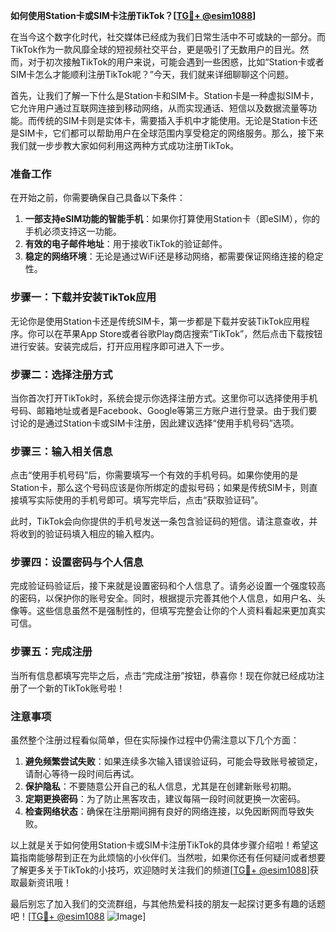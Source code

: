 **如何使用Station卡或SIM卡注册TikTok？[[TG💪+ @esim1088](https://t.me/s/esim1088)]**

在当今这个数字化时代，社交媒体已经成为我们日常生活中不可或缺的一部分。而TikTok作为一款风靡全球的短视频社交平台，更是吸引了无数用户的目光。然而，对于初次接触TikTok的用户来说，可能会遇到一些困惑，比如“Station卡或者SIM卡怎么才能顺利注册TikTok呢？”今天，我们就来详细聊聊这个问题。

首先，让我们了解一下什么是Station卡和SIM卡。Station卡是一种虚拟SIM卡，它允许用户通过互联网连接到移动网络，从而实现通话、短信以及数据流量等功能。而传统的SIM卡则是实体卡，需要插入手机中才能使用。无论是Station卡还是SIM卡，它们都可以帮助用户在全球范围内享受稳定的网络服务。那么，接下来我们就一步步教大家如何利用这两种方式成功注册TikTok。

### 准备工作

在开始之前，你需要确保自己具备以下条件：
1. **一部支持eSIM功能的智能手机**：如果你打算使用Station卡（即eSIM），你的手机必须支持这一功能。
2. **有效的电子邮件地址**：用于接收TikTok的验证邮件。
3. **稳定的网络环境**：无论是通过WiFi还是移动网络，都需要保证网络连接的稳定性。

### 步骤一：下载并安装TikTok应用

无论你是使用Station卡还是传统SIM卡，第一步都是下载并安装TikTok应用程序。你可以在苹果App Store或者谷歌Play商店搜索“TikTok”，然后点击下载按钮进行安装。安装完成后，打开应用程序即可进入下一步。

### 步骤二：选择注册方式

当你首次打开TikTok时，系统会提示你选择注册方式。这里你可以选择使用手机号码、邮箱地址或者是Facebook、Google等第三方账户进行登录。由于我们要讨论的是通过Station卡或SIM卡注册，因此建议选择“使用手机号码”选项。

### 步骤三：输入相关信息

点击“使用手机号码”后，你需要填写一个有效的手机号码。如果你使用的是Station卡，那么这个号码应该是你所绑定的虚拟号码；如果是传统SIM卡，则直接填写实际使用的手机号即可。填写完毕后，点击“获取验证码”。

此时，TikTok会向你提供的手机号发送一条包含验证码的短信。请注意查收，并将收到的验证码填入相应的输入框内。

### 步骤四：设置密码与个人信息

完成验证码验证后，接下来就是设置密码和个人信息了。请务必设置一个强度较高的密码，以保护你的账号安全。同时，根据提示完善其他个人信息，如用户名、头像等。这些信息虽然不是强制性的，但填写完整会让你的个人资料看起来更加真实可信。

### 步骤五：完成注册

当所有信息都填写完毕之后，点击“完成注册”按钮，恭喜你！现在你就已经成功注册了一个新的TikTok账号啦！

### 注意事项

虽然整个注册过程看似简单，但在实际操作过程中仍需注意以下几个方面：

1. **避免频繁尝试失败**：如果连续多次输入错误验证码，可能会导致账号被锁定，请耐心等待一段时间后再试。
2. **保护隐私**：不要随意公开自己的私人信息，尤其是在创建新账号初期。
3. **定期更换密码**：为了防止黑客攻击，建议每隔一段时间就更换一次密码。
4. **检查网络状态**：确保在注册期间拥有良好的网络连接，以免因断网而导致失败。

以上就是关于如何使用Station卡或SIM卡注册TikTok的具体步骤介绍啦！希望这篇指南能够帮到正在为此烦恼的小伙伴们。当然啦，如果你还有任何疑问或者想要了解更多关于TikTok的小技巧，欢迎随时关注我们的频道[[TG💪+ @esim1088](https://t.me/s/esim1088)]获取最新资讯哦！

最后别忘了加入我们的交流群组，与其他热爱科技的朋友一起探讨更多有趣的话题吧！[[TG💪+ @esim1088](https://t.me/s/esim1088) ![Image](https://i.postimg.cc/4NQfJmqS/Snipaste-2025-05-13-00-14-12.png)]